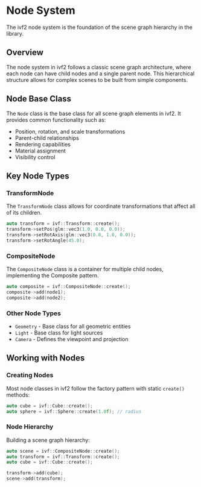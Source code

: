 # Node System

The ivf2 node system is the foundation of the scene graph hierarchy in the library.

## Overview

The node system in ivf2 follows a classic scene graph architecture, where each node can have child nodes and a single parent node. This hierarchical structure allows for complex scenes to be built from simple components.

## Node Base Class

The `Node` class is the base class for all scene graph elements in ivf2. It provides common functionality such as:

- Position, rotation, and scale transformations
- Parent-child relationships
- Rendering capabilities
- Material assignment
- Visibility control

## Key Node Types

### TransformNode

The `TransformNode` class allows for coordinate transformations that affect all of its children.

```cpp
auto transform = ivf::Transform::create();
transform->setPos(glm::vec3(1.0, 0.0, 0.0));
transform->setRotAxis(glm::vec3(0.0, 1.0, 0.0));
transform->setRotAngle(45.0);
```

### CompositeNode

The `CompositeNode` class is a container for multiple child nodes, implementing the Composite pattern.

```cpp
auto composite = ivf::CompositeNode::create();
composite->add(node1);
composite->add(node2);
```

### Other Node Types

- `Geometry` - Base class for all geometric entities
- `Light` - Base class for light sources
- `Camera` - Defines the viewpoint and projection

## Working with Nodes

### Creating Nodes

Most node classes in ivf2 follow the factory pattern with static `create()` methods:

```cpp
auto cube = ivf::Cube::create();
auto sphere = ivf::Sphere::create(1.0f); // radius
```

### Node Hierarchy

Building a scene graph hierarchy:

```cpp
auto scene = ivf::CompositeNode::create();
auto transform = ivf::Transform::create();
auto cube = ivf::Cube::create();

transform->add(cube);
scene->add(transform);
```